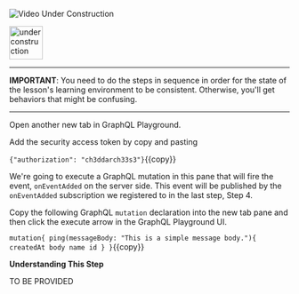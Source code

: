 ![Video Under Construction](https://raw.githubusercontent.com/reselbob/katacoda-scenarios/master/understanding-graphql-using-imbob/images/video-under-construction.jpg)
 
 <img src="http://www.gosc.org/_Media/under-construction-yellow-d_med.png" width="60" alt="under construction" />

------

**IMPORTANT**: You need to do the steps in sequence in order for the state of the lesson's learning environment to be
consistent. Otherwise, you'll get behaviors that might be confusing.

------

Open another new tab in GraphQL Playground.

Add the security access token by copy and pasting

`{"authorization": "ch3ddarch33s3"}`{{copy}}

We're going to execute a GraphQL mutation in this pane 
that will fire the event, `onEventAdded` on the server side. This event will be published by the
`onEventAdded` subscription we registered to in the last step, Step 4.

Copy the following GraphQL `mutation` declaration into the new tab pane and then click the
execute arrow in the GraphQL Playground UI.

`
mutation{
  ping(messageBody: "This is a simple message body."){
    createdAt
    body
    name
    id
  }
}
`{{copy}}

**Understanding This Step**

TO BE PROVIDED